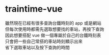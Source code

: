 # traintime-vue

雖然現在已經有很多查詢台鐵時刻的 app 或是網站  
但每次使用時都需先選取想要找的車站，再按下查詢  
因此想要搭配 vue 做一個專屬於自己的台鐵時刻表  
只會把一些自己常搭的車站時刻顯示出來  
省下選取車站以及按下查詢的時間
